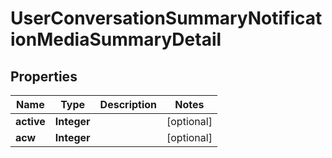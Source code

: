 
# UserConversationSummaryNotificationMediaSummaryDetail

## Properties
Name | Type | Description | Notes
------------ | ------------- | ------------- | -------------
**active** | **Integer** |  |  [optional]
**acw** | **Integer** |  |  [optional]



